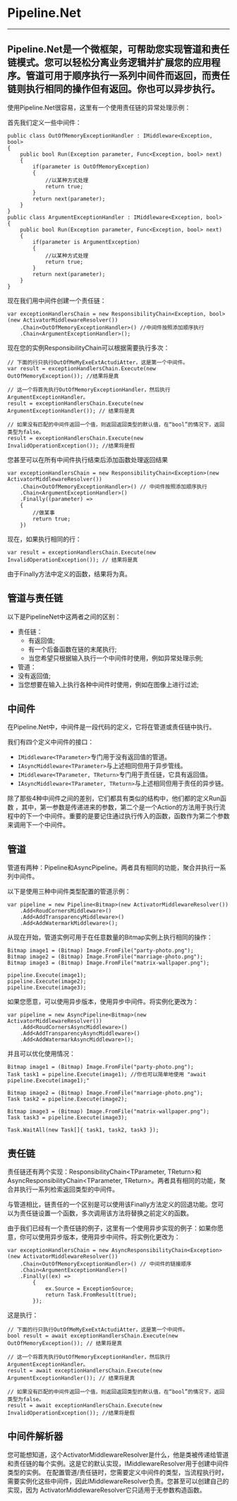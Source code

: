 ﻿# Pipeline.Net
***
## Pipeline.Net是一个微框架，可帮助您实现管道和责任链模式。您可以轻松分离业务逻辑并扩展您的应用程序。管道可用于顺序执行一系列中间件而返回，而责任链则执行相同的操作但有返回。你也可以异步执行。

使用Pipeline.Net很容易，这里有一个使用责任链的异常处理示例：

首先我们定义一些中间件：
```
public class OutOfMemoryExceptionHandler : IMiddleware<Exception, bool>
{
    public bool Run(Exception parameter, Func<Exception, bool> next)
    {
        if(parameter is OutOfMemoryException)
        {
            //以某种方式处理
            return true;
        }
        return next(parameter);
    }
}
public class ArgumentExceptionHandler : IMiddleware<Exception, bool>
{
    public bool Run(Exception parameter, Func<Exception, bool> next)
    {
        if(parameter is ArgumentException)
        {
            //以某种方式处理
            return true;
        }
        return next(parameter);
    }
}
```
现在我们用中间件创建一个责任链：
```
var exceptionHandlersChain = new ResponsibilityChain<Exception, bool>(new ActivatorMiddlewareResolver())
    .Chain<OutOfMemoryExceptionHandler>() //中间件按照添加顺序执行
    .Chain<ArgumentExceptionHandler>();
```
现在您的实例ResponsibilityChain可以根据需要执行多次：

```
// 下面的行只执行OutOfMeMyExeExtActudiAtter，这是第一个中间件。
var result = exceptionHandlersChain.Execute(new OutOfMemoryException()); //结果将是真

// 这一个将首先执行OutOfMemoryExceptionHandler，然后执行ArgumentExceptionHandler。
result = exceptionHandlersChain.Execute(new ArgumentExceptionHandler()); // 结果将是真

// 如果没有匹配的中间件返回一个值，则返回返回类型的默认值，在“bool”的情况下，返回类型为false。
result = exceptionHandlersChain.Execute(new InvalidOperationException()); //结果将是假
```
您甚至可以在所有中间件执行结束后添加函数处理返回结果

```
var exceptionHandlersChain = new ResponsibilityChain<Exception>(new ActivatorMiddlewareResolver())
    .Chain<OutOfMemoryExceptionHandler>() // 中间件按照添加顺序执行
    .Chain<ArgumentExceptionHandler>()
    .Finally((parameter) =>
    {
        //做某事
        return true;
    })
```
现在，如果执行相同的行：

```
var result = exceptionHandlersChain.Execute(new InvalidOperationException()); // 结果将是真
```
由于Finally方法中定义的函数，结果将为真。

## 管道与责任链
以下是PipelineNet中这两者之间的区别：

* 责任链：
   * 有返回值;
   * 有一个后备函数在链的末尾执行;
   * 当您希望只根据输入执行一个中间件时使用，例如异常处理示例;
* 管道：
 * 没有返回值;
 * 当您想要在输入上执行各种中间件时使用，例如在图像上进行过滤;
 
## 中间件
在Pipeline.Net中，中间件是一段代码的定义，它将在管道或责任链中执行。

我们有四个定义中间件的接口：

* ```IMiddleware<TParameter>```专门用于没有返回值的管道。
* ```IAsyncMiddleware<TParameter>```与上述相同但用于异步管线。
* ```IMiddleware<TParameter, TReturn>```专门用于责任链，它具有返回值。
* ```IAsyncMiddleware<TParameter, TReturn>```与上述相同但用于责任的异步链。


除了那些4种中间件之间的差别，它们都具有类似的结构中，他们都的定义Run函数 ，其中，第一参数是传递进来的参数，第二个是一个Action的方法用于执行流程中的下一个中间件。重要的是要记住通过执行传入的函数，函数作为第二个参数来调用下一个中间件。

## 管道
管道有两种：Pipeline<TParameter>和AsyncPipeline<TParameter>。两者具有相同的功能，聚合并执行一系列中间件。

以下是使用三种中间件类型配置的管道示例：

```
var pipeline = new Pipeline<Bitmap>(new ActivatorMiddlewareResolver())
    .Add<RoudCornersMiddleware>()
    .Add<AddTransparencyMiddleware>()
    .Add<AddWatermarkMiddleware>();
```
从现在开始，管道实例可用于在任意数量的Bitmap实例上执行相同的操作：

```
Bitmap image1 = (Bitmap) Image.FromFile("party-photo.png");
Bitmap image2 = (Bitmap) Image.FromFile("marriage-photo.png");
Bitmap image3 = (Bitmap) Image.FromFile("matrix-wallpaper.png");

pipeline.Execute(image1);
pipeline.Execute(image2);
pipeline.Execute(image3);
```
如果您愿意，可以使用异步版本，使用异步中间件。将实例化更改为：
```
var pipeline = new AsyncPipeline<Bitmap>(new ActivatorMiddlewareResolver())
    .Add<RoudCornersAsyncMiddleware>()
    .Add<AddTransparencyAsyncMiddleware>()
    .Add<AddWatermarkAsyncMiddleware>();
```
并且可以优化使用情况：
```
Bitmap image1 = (Bitmap) Image.FromFile("party-photo.png");
Task task1 = pipeline.Execute(image1); //你也可以简单地使用 "await pipeline.Execute(image1);"

Bitmap image2 = (Bitmap) Image.FromFile("marriage-photo.png");
Task task2 = pipeline.Execute(image2);

Bitmap image3 = (Bitmap) Image.FromFile("matrix-wallpaper.png");
Task task3 = pipeline.Execute(image3);

Task.WaitAll(new Task[]{ task1, task2, task3 });
```
## 责任链
责任链还有两个实现：ResponsibilityChain<TParameter, TReturn>和AsyncResponsibilityChain<TParameter, TReturn>。两者具有相同的功能，聚合并执行一系列检索返回类型的中间件。

与管道相比，链责任的一个区别是可以使用该Finally方法定义的回退功能。您可以为责任链设置一个函数，多次调用该方法将替换之前定义的函数。

由于我们已经有一个责任链的例子，这里有一个使用异步实现的例子：如果你愿意，你可以使用异步版本，使用异步中间件。将实例化更改为：

```
var exceptionHandlersChain = new AsyncResponsibilityChain<Exception>(new ActivatorMiddlewareResolver())
    .Chain<OutOfMemoryExceptionHandler>() // 中间件的链接顺序
    .Chain<ArgumentExceptionHandler>()
    .Finally((ex) =>
        {
            ex.Source = ExceptionSource;
            return Task.FromResult(true);
        });
```
这是执行：
```
// 下面的行只执行OutOfMeMyExeExtActudiAtter，这是第一个中间件。
bool result = await exceptionHandlersChain.Execute(new OutOfMemoryException()); // 结果将是真

// 这一个将首先执行OutOfMemoryExceptionHandler，然后执行ArgumentExceptionHandler。
result = await exceptionHandlersChain.Execute(new ArgumentExceptionHandler()); // 结果将是真

// 如果没有匹配的中间件返回一个值，则返回返回类型的默认值，在“bool”的情况下，返回类型为false。
result = await exceptionHandlersChain.Execute(new InvalidOperationException()); //结果将是假
```
## 中间件解析器
您可能想知道，这个ActivatorMiddlewareResolver是什么，他是类被传递给管道和责任链的每个实例。这是它的默认实现，IMiddlewareResolver用于创建中间件类型的实例。
在配置管道/责任链时，您需要定义中间件的类型，当流程执行时，需要实例化这些中间件，因此IMiddlewareResolver负责。您甚至可以创建自己的实现，因为 ActivatorMiddlewareResolver它只适用于无参数构造函数。

